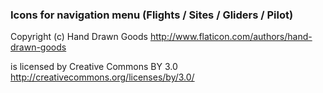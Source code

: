 ### Icons for navigation menu (Flights / Sites / Gliders / Pilot)

Copyright (c) Hand Drawn Goods
http://www.flaticon.com/authors/hand-drawn-goods

is licensed by Creative Commons BY 3.0
http://creativecommons.org/licenses/by/3.0/